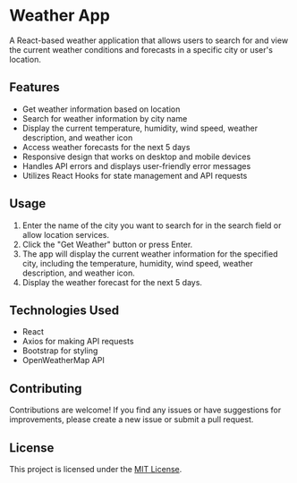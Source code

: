 # Weather App

A React-based weather application that allows users to search for and view the current weather conditions and forecasts in a specific city or user's location.

## Features

- Get weather information based on location
- Search for weather information by city name
- Display the current temperature, humidity, wind speed, weather description, and weather icon
- Access weather forecasts for the next 5 days
- Responsive design that works on desktop and mobile devices
- Handles API errors and displays user-friendly error messages
- Utilizes React Hooks for state management and API requests

## Usage

1. Enter the name of the city you want to search for in the search field or allow location services.
2. Click the "Get Weather" button or press Enter.
3. The app will display the current weather information for the specified city, including the temperature, humidity, wind speed, weather description, and weather icon.
4. Display the weather forecast for the next 5 days.

## Technologies Used

- React
- Axios for making API requests
- Bootstrap for styling
- OpenWeatherMap API

## Contributing

Contributions are welcome! If you find any issues or have suggestions for improvements, please create a new issue or submit a pull request.

## License

This project is licensed under the [MIT License](LICENSE).

